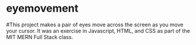 # eyemovement
#This project makes a pair of eyes move across the screen as you move your cursor. It was an exercise in Javascript, HTML, and CSS as part of the MIT MERN Full Stack class. 
